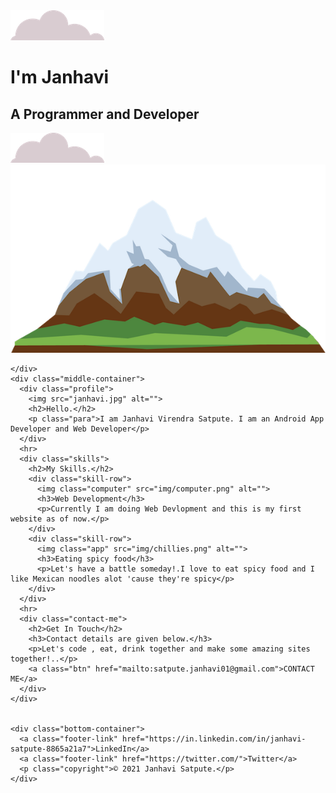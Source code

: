 <!DOCTYPE html>
<html lang="en" dir="ltr">
  <head>
    <meta charset="utf-8">
    <title>About Janhavi</title>
    <link rel="stylesheet" href="styles.css">
    <link rel="icon" href="img/favicon.ico">
    <link rel="preconnect" href="https://fonts.gstatic.com">
  <link href="https://fonts.googleapis.com/css2?family=Merriweather:wght@300&family=Sacramento&display=swap" rel="stylesheet">
  </head>
  <body>
    <div class="div1">
      <img class="u-cloud" src="img/cloud.png" alt="">
      <h1>I'm Janhavi</h1>
      <h2>A Programmer and Developer</h2>
      <img class="b-cloud" src="img/cloud.png" alt="">
      <img class="mountain" src="img/mountain.png" alt="">

    </div>
    <div class="middle-container">
      <div class="profile">
        <img src="janhavi.jpg" alt="">
        <h2>Hello.</h2>
        <p class="para">I am Janhavi Virendra Satpute. I am an Android App Developer and Web Developer</p>
      </div>
      <hr>
      <div class="skills">
        <h2>My Skills.</h2>
        <div class="skill-row">
          <img class="computer" src="img/computer.png" alt="">
          <h3>Web Development</h3>
          <p>Currently I am doing Web Devlopment and this is my first website as of now.</p>
        </div>
        <div class="skill-row">
          <img class="app" src="img/chillies.png" alt="">
          <h3>Eating spicy food</h3>
          <p>Let's have a battle someday!.I love to eat spicy food and I like Mexican noodles alot 'cause they're spicy</p>
        </div>
      </div>
      <hr>
      <div class="contact-me">
        <h2>Get In Touch</h2>
        <h3>Contact details are given below.</h3>
        <p>Let's code , eat, drink together and make some amazing sites together!..</p>
        <a class="btn" href="mailto:satpute.janhavi01@gmail.com">CONTACT ME</a>
      </div>
    </div>


    <div class="bottom-container">
      <a class="footer-link" href="https://in.linkedin.com/in/janhavi-satpute-8865a21a7">LinkedIn</a>
      <a class="footer-link" href="https://twitter.com/">Twitter</a>
      <p class="copyright">© 2021 Janhavi Satpute.</p>
    </div>




  </body>




</html>
